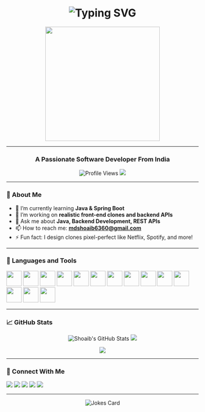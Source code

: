 <h1 align="center">
  <img src="https://readme-typing-svg.demolab.com?font=Fira+Code&size=30&duration=3000&pause=1000&color=F75C7E&width=435&lines=Hey+%F0%9F%91%8B%2C+I'm+Mohammed+Shoaib!;Full-stack+Developer+%7C+Java+Spring+Boot;Loves+building+cool+projects!" alt="Typing SVG" />
</h1>

<p align="center">
  <img src="https://media.giphy.com/media/qgQUggAC3Pfv687qPC/giphy.gif" width="300">
</p>

---

<h3 align="center">A Passionate Software Developer From India</h3>

<p align="center">
  <img src="https://komarev.com/ghpvc/?username=mdshoaib9900&label=Profile+Views&color=brightgreen" alt="Profile Views">
  <a href="https://twitter.com/mohd_shoaib10">
    <img src="https://img.shields.io/twitter/follow/mohd_shoaib10?logo=twitter&style=flat-square" />
  </a>
</p>

---

### 🚀 About Me

- 🌱 I’m currently learning **Java & Spring Boot**
- 🔭 I’m working on **realistic front-end clones and backend APIs**
- 💬 Ask me about **Java, Backend Development, REST APIs**
- 📫 How to reach me: **mdshoaib6360@gmail.com**
- ⚡ Fun fact: I design clones pixel-perfect like Netflix, Spotify, and more!

---

### 🧰 Languages and Tools

<p align="left">
  <img src="https://cdn.jsdelivr.net/gh/devicons/devicon/icons/java/java-original.svg" width="40" height="40"/>
  <img src="https://www.vectorlogo.zone/logos/springio/springio-icon.svg" width="40" height="40"/>
  <img src="https://cdn.jsdelivr.net/gh/devicons/devicon/icons/html5/html5-original.svg" width="40" height="40"/>
  <img src="https://cdn.jsdelivr.net/gh/devicons/devicon/icons/css3/css3-original.svg" width="40" height="40"/>
  <img src="https://cdn.jsdelivr.net/gh/devicons/devicon/icons/javascript/javascript-original.svg" width="40" height="40"/>
  <img src="https://www.vectorlogo.zone/logos/tailwindcss/tailwindcss-icon.svg" width="40" height="40"/>
  <img src="https://www.vectorlogo.zone/logos/firebase/firebase-icon.svg" width="40" height="40"/>
  <img src="https://www.vectorlogo.zone/logos/git-scm/git-scm-icon.svg" width="40" height="40"/>
  <img src="https://cdn.jsdelivr.net/gh/devicons/devicon/icons/github/github-original.svg" width="40" height="40"/>
  <img src="https://cdn.jsdelivr.net/gh/devicons/devicon/icons/mysql/mysql-original-wordmark.svg" width="40" height="40"/>
  <img src="https://cdn.jsdelivr.net/gh/devicons/devicon/icons/mongodb/mongodb-original-wordmark.svg" width="40" height="40"/>
  <img src="https://cdn.jsdelivr.net/gh/devicons/devicon/icons/python/python-original.svg" width="40" height="40"/>
  <img src="https://cdn.jsdelivr.net/gh/devicons/devicon/icons/c/c-original.svg" width="40" height="40"/>
  <img src="https://cdn.jsdelivr.net/gh/devicons/devicon/icons/linux/linux-original.svg" width="40" height="40"/>
</p>

---

### 📈 GitHub Stats

<p align="center">
  <img src="https://github-readme-stats.vercel.app/api?username=mdshoaib9900&show_icons=true&theme=tokyonight" alt="Shoaib's GitHub Stats" />
  <img src="https://github-readme-streak-stats.herokuapp.com/?user=mdshoaib9900&theme=tokyonight" />
</p>

<p align="center">
  <img src="https://github-readme-stats.vercel.app/api/top-langs/?username=mdshoaib9900&layout=compact&theme=tokyonight" />
</p>

---

### 🔗 Connect With Me

<p align="left">
  <a href="https://twitter.com/mohd_shoaib10" target="_blank"><img src="https://img.shields.io/badge/Twitter-1DA1F2?style=for-the-badge&logo=twitter&logoColor=white"/></a>
  <a href="https://linkedin.com/in/mohammed-shoaib-396ba5265" target="_blank"><img src="https://img.shields.io/badge/LinkedIn-0077B5?style=for-the-badge&logo=linkedin&logoColor=white"/></a>
  <a href="https://instagram.com/_mohd__shoaib" target="_blank"><img src="https://img.shields.io/badge/Instagram-E4405F?style=for-the-badge&logo=instagram&logoColor=white"/></a>
  <a href="https://www.leetcode.com/mdshoaib6360" target="_blank"><img src="https://img.shields.io/badge/Leetcode-FFA116?style=for-the-badge&logo=Leetcode&logoColor=black"/></a>
  <a href="https://auth.geeksforgeeks.org/user/mdshoaidyke" target="_blank"><img src="https://img.shields.io/badge/GeeksforGeeks-2F8D46?style=for-the-badge&logo=GeeksforGeeks&logoColor=white"/></a>
</p>

---

<p align="center">
  <img src="https://readme-jokes.vercel.app/api" alt="Jokes Card" />
</p>
